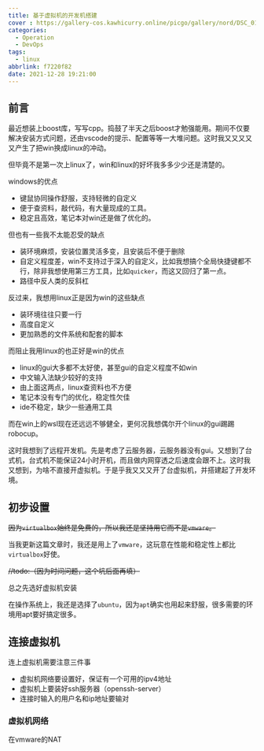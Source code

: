```yaml
---
title: 基于虚拟机的开发机搭建
cover : https://gallery-cos.kawhicurry.online/picgo/gallery/nord/DSC_0143.JPG
categories:
  - Operation
  - DevOps
tags:
  - linux
abbrlink: f7220f82
date: 2021-12-28 19:21:00
---
```


## 前言

最近想装上boost库，写写cpp。捣鼓了半天之后boost才勉强能用。期间不仅要解决安装方式问题，还由vscode的提示、配置等等一大堆问题。这时我又又又又又产生了把win换成linux的冲动。

但毕竟不是第一次上linux了，win和linux的好坏我多多少少还是清楚的。

windows的优点

- 键鼠协同操作舒服，支持轻微的自定义
- 便于查资料，敲代码，有大量现成的工具。
- 稳定且高效，笔记本对win还是做了优化的。

但也有一些我不太能忍受的缺点

- 装环境麻烦，安装位置灵活多变，且安装后不便于删除
- 自定义程度差，win不支持过于深入的自定义，比如我想搞个全局快捷键都不行，除非我想使用第三方工具，比如`quicker`，而这又回归了第一点。
- 路径中反人类的反斜杠

反过来，我想用linux正是因为win的这些缺点

- 装环境往往只要一行
- 高度自定义
- 更加熟悉的文件系统和配套的脚本

而阻止我用linux的也正好是win的优点

- linux的gui大多都不太好使，甚至gui的自定义程度不如win
- 中文输入法缺少较好的支持
- 由上面这两点，linux查资料也不方便
- 笔记本没有专门的优化，稳定性欠佳
- ide不稳定，缺少一些通用工具

而在win上的wsl现在还远远不够健全，更何况我想偶尔开个linux的gui踢踢robocup。

这时我想到了远程开发机。先是考虑了云服务器，云服务器没有gui。又想到了台式机，台式机不能保证24小时开机，而且做内网穿透之后速度会跟不上。这时我又想到，为啥不直接开虚拟机。于是乎我又又又开了台虚拟机，并搭建起了开发环境。

## 初步设置

~~因为`virtualbox`始终是免费的，所以我还是坚持用它而不是`vmware`。~~

当我更新这篇文章时，我还是用上了`vmware`，这玩意在性能和稳定性上都比`virtualbox`好使。

~~//todo:（因为时间问题，这个坑后面再填）~~

总之先选好虚拟机安装

在操作系统上，我还是选择了`ubuntu`，因为`apt`确实也用起来舒服，很多需要的环境用apt要好搞定很多。

## 连接虚拟机

连上虚拟机需要注意三件事

- 虚拟机网络要设置好，保证有一个可用的ipv4地址
- 虚拟机上要装好ssh服务器（openssh-server）
- 连接时输入的用户名和ip地址要输对

### 虚拟机网络

在vmware的NAT